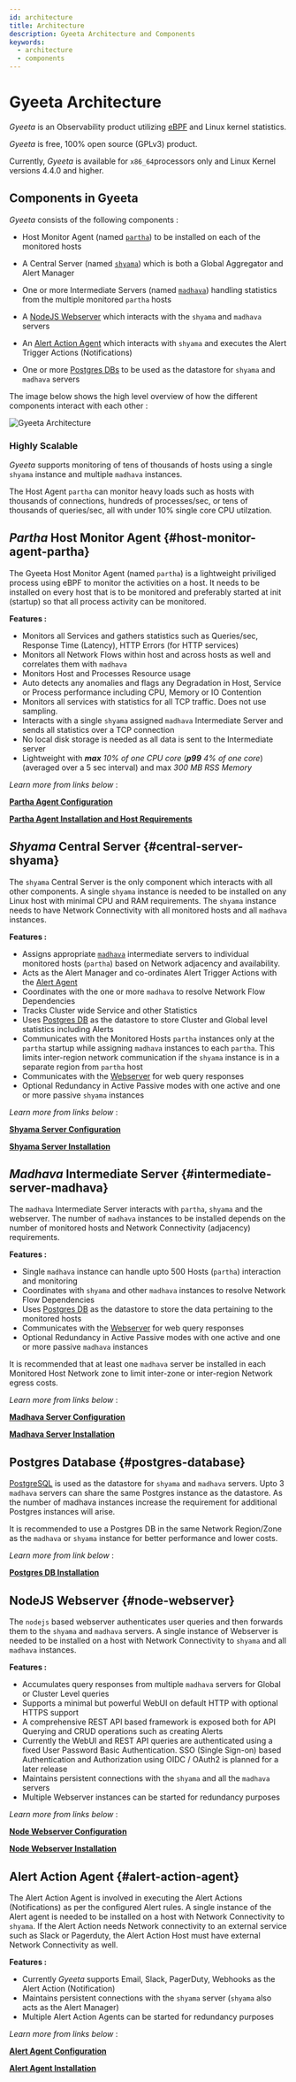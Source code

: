 ```yaml
---
id: architecture
title: Architecture
description: Gyeeta Architecture and Components
keywords:
  - architecture
  - components
---
```


# Gyeeta Architecture

*Gyeeta* is an Observability product utilizing [eBPF](https://ebpf.io/) and Linux kernel statistics.

*Gyeeta* is free, 100% open source (GPLv3) product. 

Currently, *Gyeeta* is available for `x86_64`processors only and Linux Kernel versions 4.4.0 and higher.


## Components in Gyeeta

*Gyeeta* consists of the following components :

- Host Monitor Agent (named [`partha`](#host-monitor-agent-partha)) to be installed on each of the monitored hosts

- A Central Server (named [`shyama`](#central-server-shyama)) which is both a Global Aggregator and Alert Manager

- One or more Intermediate Servers (named [`madhava`](#intermediate-server-madhava)) handling statistics from
the multiple monitored `partha` hosts

- A [NodeJS Webserver](#webserver) which interacts with the `shyama` and `madhava` servers 

- An [Alert Action Agent](#alert-action-agent) which interacts with `shyama` and executes the Alert Trigger Actions (Notifications)

- One or more [Postgres DBs](#postgres-database) to be used as the datastore for `shyama` and `madhava` servers

The image below shows the high level overview of how the different components interact with each other :

![Gyeeta Architecture](/img/gyeeta_arch2.png)

### Highly Scalable

*Gyeeta* supports monitoring of tens of thousands of hosts using a single `shyama` instance and multiple `madhava` 
instances. 

The Host Agent `partha` can monitor heavy loads such as hosts with thousands of connections, hundreds of
processes/sec, or tens of thousands of queries/sec, all with under 10% single core CPU utilzation.

## *Partha* Host Monitor Agent {#host-monitor-agent-partha}

The Gyeeta Host Monitor Agent (named `partha`) is a lightweight priviliged process using eBPF to monitor the activities on a host.
It needs to be installed on every host that is to be monitored and preferably started at init (startup) so that all process
activity can be monitored. 

**Features :**

- Monitors all Services and gathers statistics such as Queries/sec, Response Time (Latency), HTTP Errors (for HTTP services)
- Monitors all Network Flows within host and across hosts as well and correlates them with `madhava`
- Monitors Host and Processes Resource usage 
- Auto detects any anomalies and flags any Degradation in Host, Service or Process performance including CPU, Memory or IO Contention
- Monitors all services with statistics for all TCP traffic. Does not use sampling.
- Interacts with a single `shyama` assigned `madhava` Intermediate Server and sends all statistics over a TCP connection
- No local disk storage is needed as all data is sent to the Intermediate server
- Lightweight with ***max*** *10% of one CPU core* (***p99*** *4% of one core*) (averaged over a 5 sec interval) and max *300 MB RSS Memory*

*Learn more from links below* :

[**Partha Agent Configuration**](./installation/partha_config) 

[**Partha Agent Installation and Host Requirements**](./installation/partha_install)  


## *Shyama* Central Server {#central-server-shyama}

The `shyama` Central Server is the only component which interacts with all other components. A single `shyama` instance is needed to be
installed on any Linux host with minimal CPU and RAM requirements. The `shyama` instance needs to have Network Connectivity with all
monitored hosts and all `madhava` instances.

**Features :**

- Assigns appropriate [`madhava`](#intermediate-server-madhava) intermediate servers to individual monitored hosts (`partha`) based on 
Network adjacency and availability.
- Acts as the Alert Manager and co-ordinates Alert Trigger Actions with the [Alert Agent](#alert-action-agent)
- Coordinates with the one or more `madhava` to resolve Network Flow Dependencies
- Tracks Cluster wide Service and other Statistics
- Uses [Postgres DB](#postgres-database) as the datastore to store Cluster and Global level statistics including Alerts
- Communicates with the Monitored Hosts `partha` instances only at the `partha` startup while assigning `madhava` instances to each `partha`. This limits 
inter-region network communication if the `shyama` instance is in a separate region from `partha` host
- Communicates with the [Webserver](#webserver) for web query responses
- Optional Redundancy in Active Passive modes with one active and one or more passive `shyama` instances

*Learn more from links below* :

[**Shyama Server Configuration**](./installation/shyama_config)

[**Shyama Server Installation**](./installation/shyama_install)  


## *Madhava* Intermediate Server {#intermediate-server-madhava}

The `madhava` Intermediate Server interacts with `partha`, `shyama` and the webserver. The number of `madhava` instances to be installed
depends on the number of monitored hosts and Network Connectivity (adjacency) requirements.

**Features :**

- Single `madhava` instance can handle upto 500 Hosts (`partha`) interaction and monitoring
- Coordinates with `shyama` and other `madhava` instances to resolve Network Flow Dependencies
- Uses [Postgres DB](#postgres-database) as the datastore to store the data pertaining to the monitored hosts
- Communicates with the [Webserver](#webserver) for web query responses
- Optional Redundancy in Active Passive modes with one active and one or more passive `madhava` instances

It is recommended that at least one `madhava` server be installed in each Monitored Host Network zone to limit inter-zone or 
inter-region Network egress costs.

*Learn more from links below* :

[**Madhava Server Configuration**](./installation/madhava_config)

[**Madhava Server Installation**](./installation/madhava_install)  


## Postgres Database {#postgres-database}

[PostgreSQL](https://www.postgresql.org/) is used as the datastore for `shyama` and `madhava` servers. Upto 3 `madhava` servers can share the same Postgres 
instance as the datastore. As the number of madhava instances increase the requirement for additional Postgres instances will arise.

It is recommended to use a Postgres DB in the same Network Region/Zone as the `madhava` or `shyama` instance for better performance and lower costs.

*Learn more from link below* :

[**Postgres DB Installation**](./installation/postgresdb_install)

## NodeJS Webserver {#node-webserver}

The `nodejs` based webserver authenticates user queries and then forwards them to the `shyama` and `madhava` servers. A single instance of Webserver is needed
to be installed on a host with Network Connectivity to `shyama` and all `madhava` instances.

**Features :**

- Accumulates query responses from multiple `madhava` servers for Global or Cluster Level queries
- Supports a minimal but powerful WebUI on default HTTP with optional HTTPS support
- A comprehensive REST API based framework is exposed both for API Querying and CRUD operations such as creating Alerts
- Currently the WebUI and REST API queries are authenticated using a fixed User Password Basic Authentication. SSO (Single Sign-on)
based Authentication and Authorization using OIDC / OAuth2 is planned for a later release
- Maintains persistent connections with the `shyama` and all the `madhava` servers
- Multiple Webserver instances can be started for redundancy purposes

*Learn more from links below* :

[**Node Webserver Configuration**](./installation/nodewebserver_config)

[**Node Webserver Installation**](./installation/nodewebserver_install)  


## Alert Action Agent {#alert-action-agent}

The Alert Action Agent is involved in executing the Alert Actions (Notifications) as per the configured Alert rules. A single instance of the Alert agent is needed
to be installed on a host with Network Connectivity to `shyama`. If the Alert Action needs Network connectivity to an external service such as Slack or Pagerduty,
the Alert Action Host must have external Network Connectivity as well.

**Features :**

- Currently *Gyeeta* supports Email, Slack, PagerDuty, Webhooks as the Alert Action (Notification)
- Maintains persistent connections with the `shyama` server (`shyama` also acts as the Alert Manager)
- Multiple Alert Action Agents can be started for redundancy purposes

*Learn more from links below* :

[**Alert Agent Configuration**](./installation/alertaction_config)

[**Alert Agent Installation**](./installation/alertaction_install)  



